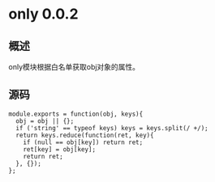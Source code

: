 # only 0.0.2

## 概述

only模块根据白名单获取obj对象的属性。

## 源码

	module.exports = function(obj, keys){
	  obj = obj || {};
	  if ('string' == typeof keys) keys = keys.split(/ +/);
	  return keys.reduce(function(ret, key){
	    if (null == obj[key]) return ret;
	    ret[key] = obj[key];
	    return ret;
	  }, {});
	};